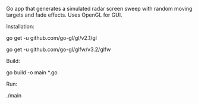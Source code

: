 Go app that generates a simulated radar screen sweep with random moving targets and fade effects. Uses OpenGL for GUI.


Installation:

go get -u github.com/go-gl/gl/v2.1/gl

go get -u github.com/go-gl/glfw/v3.2/glfw


Build:

go build -o main *.go


Run:

./main


